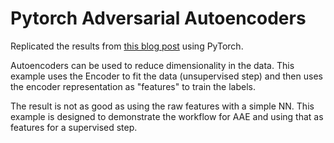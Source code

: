 # Pytorch Adversarial Autoencoders
Replicated the results from [this blog post](https://blog.paperspace.com/adversarial-autoencoders-with-pytorch/) using PyTorch.

Autoencoders can be used to reduce dimensionality in the data.  This example uses the Encoder to fit the data (unsupervised step) and then uses the encoder representation as "features" to train the labels.

The result is not as good as using the raw features with a simple NN.  This example is designed to demonstrate the workflow for AAE and using that as features for a supervised step.


